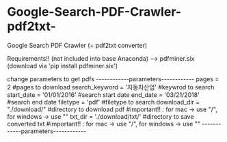 # Google-Search-PDF-Crawler-pdf2txt-
Google Search PDF Crawler (+ pdf2txt converter)

Requirements!! (not included into base Anaconda)
--> pdfminer.six    (download via 'pip install pdfminer.six')

change parameters to get pdfs 
------------parameters------------
pages = 2                            #pages to download
search_keyword = '자동차산업'          #keywrod to search
start_date = '01/01/2016'            #search start date
end_date = '03/21/2018'              #search end date
filetype = 'pdf'                     #filetype to search 
download_dir = "./download/"         #directory to download pdf               #important!! : for mac -> use "/", for windows -> use "\"
txt_dir = './download/txt/'          #directory to save converted txt         #important!! : for mac -> use "/", for windows -> use "\"
------------parameters------------
